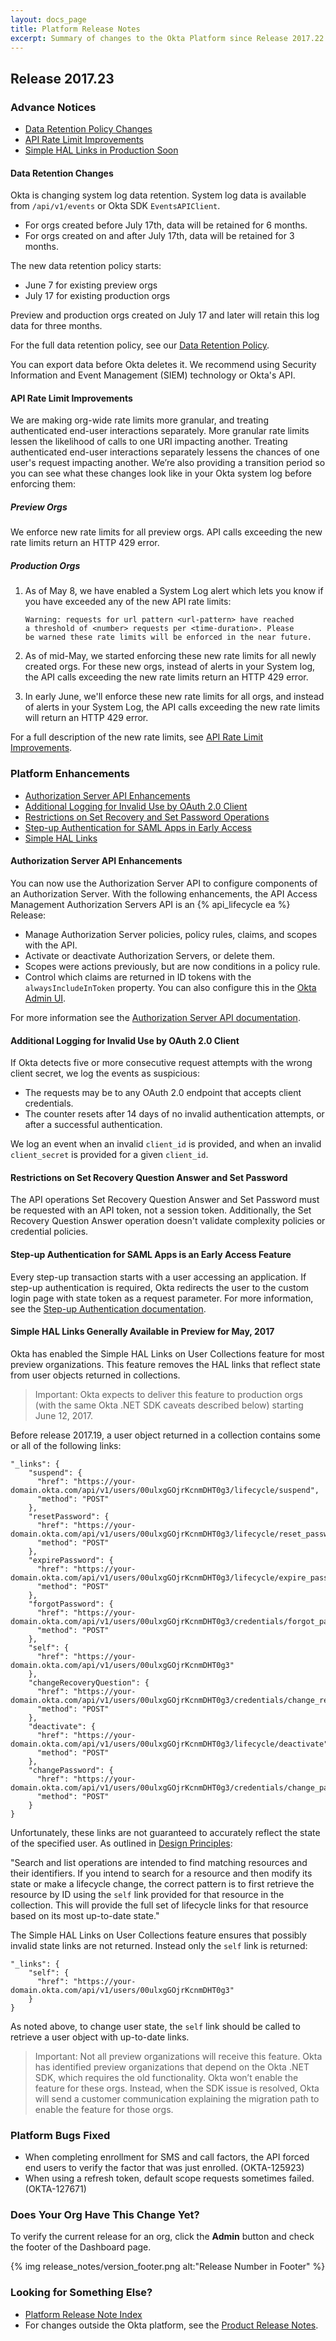 ```yaml
---
layout: docs_page
title: Platform Release Notes
excerpt: Summary of changes to the Okta Platform since Release 2017.22
---
```


## Release 2017.23

### Advance Notices


* [Data Retention Policy Changes](#data-retention-changes)
* [API Rate Limit Improvements](#api-rate-limit-improvements)
* [Simple HAL Links in Production Soon](#simple-hal-links-generally-available-in-preview-for-may-2017)
 
#### Data Retention Changes

Okta is changing system log data retention. System log data is available from `/api/v1/events` or Okta SDK `EventsAPIClient`.

* For orgs created before July 17th, data will be retained for 6 months.
* For orgs created on and after July 17th, data will be retained for 3 months.

The new data retention policy starts:

* June 7 for existing preview orgs
* July 17 for existing production orgs

Preview and production orgs created on July 17 and later will retain this log data for three months. 

For the full data retention policy, see our [Data Retention Policy](https://support.okta.com/help/Documentation/Knowledge_Article/Okta-Data-Retention-Policy).

You can export data before Okta deletes it. We recommend using Security Information and Event Management (SIEM) technology or Okta's API. <!-- OKTA-125424 -->

#### API Rate Limit Improvements

We are making org-wide rate limits more granular, and treating authenticated end-user interactions separately. More granular rate limits lessen the likelihood of calls to one URI impacting another. Treating authenticated end-user interactions separately lessens the chances of one user's request impacting another. We’re also providing a transition period so you can see what these changes look like in your Okta system log before enforcing them:

##### Preview Orgs

We enforce new rate limits for all preview orgs. API calls exceeding the new rate limits return an HTTP 429 error.

##### Production Orgs

1. As of May 8, we have enabled a System Log alert which lets you know if you have exceeded any of the new API rate limits:

    ```
    Warning: requests for url pattern <url-pattern> have reached 
    a threshold of <number> requests per <time-duration>. Please 
    be warned these rate limits will be enforced in the near future.
    ```

2. As of mid-May, we started enforcing these new rate limits for all newly created orgs. For these new orgs, instead of alerts in your System log, the API calls exceeding the new rate limits return an HTTP 429 error.

3. In early June, we'll enforce these new rate limits for all orgs, and instead of alerts in your System Log, the API calls exceeding the new rate limits will return an HTTP 429 error.

For a full description of the new rate limits, see [API Rate Limit Improvements](https://support.okta.com/help/articles/Knowledge_Article/API-Rate-Limit-Improvements).<!-- OKTA-110472 --> 

### Platform Enhancements

* [Authorization Server API Enhancements](#authorization-server-api-enhancements)
* [Additional Logging for Invalid Use by OAuth 2.0 Client](#additional-logging-for-invalid-use-by-oauth-20-client)
* [Restrictions on Set Recovery and Set Password Operations](#restrictions-on-set-recovery-question-answer-and-set-password)
* [Step-up Authentication for SAML Apps in Early Access](#step-up-authentication-for-saml-apps-is-an-early-access-feature)
* [Simple HAL Links](#simple-hal-links-generally-available-in-preview-for-may-2017)

#### Authorization Server API Enhancements

You can now use the Authorization Server API to configure components of an Authorization Server.
With the following enhancements, the API Access Management Authorization Servers API is an {% api_lifecycle ea %} Release:

* Manage Authorization Server policies, policy rules, claims, and scopes with the API.
* Activate or deactivate Authorization Servers, or delete them.
* Scopes were actions previously, but are now conditions in a policy rule.
* Control which claims are returned in ID tokens with the `alwaysIncludeInToken` property. You can also configure this in the [Okta Admin UI](https://help.okta.com/en/prev/Content/Topics/Security/API_Access.htm#create_claims).

For more information see the [Authorization Server API documentation](/docs/api/resources/oauth2.html#authorization-server-operations).
<!-- OKTA-127511, OKTA-123638 -->

#### Additional Logging for Invalid Use by OAuth 2.0 Client

If Okta detects five or more consecutive request attempts with the wrong client secret, we log the events as suspicious:

* The requests may be to any OAuth 2.0 endpoint that accepts client credentials.
* The counter resets after 14 days of no invalid authentication attempts, or after a successful authentication.

We log an event when an invalid `client_id` is provided, and when an invalid `client_secret` is provided for a given `client_id`.<!-- OKTA-122503 -->

#### Restrictions on Set Recovery Question Answer and Set Password

The API operations Set Recovery Question Answer and Set Password must be requested with an API token, not a session token. 
Additionally, the Set Recovery Question Answer operation doesn't validate complexity policies or credential policies. <!-- OKTA-126826, OKTA-126824 -->

#### Step-up Authentication for SAML Apps is an Early Access Feature

Every step-up transaction starts with a user accessing an application. If step-up authentication is required, Okta redirects the user to the custom login page with state token as a request parameter.
For more information, see the [Step-up Authentication documentation](/docs/api/resources/authn.html#step-up-authentication).

#### Simple HAL Links Generally Available in Preview for May, 2017

Okta has enabled the Simple HAL Links on User Collections feature for most preview organizations.
This feature removes the HAL links that reflect state from user objects returned in collections.

>Important: Okta expects to deliver this feature to production orgs (with the same Okta .NET SDK caveats described below) starting June 12, 2017.

Before release 2017.19, a user object returned in a collection contains some or all of the following links:

```
"_links": {
    "suspend": {
      "href": "https://your-domain.okta.com/api/v1/users/00ulxgGOjrKcnmDHT0g3/lifecycle/suspend",
      "method": "POST"
    },
    "resetPassword": {
      "href": "https://your-domain.okta.com/api/v1/users/00ulxgGOjrKcnmDHT0g3/lifecycle/reset_password",
      "method": "POST"
    },
    "expirePassword": {
      "href": "https://your-domain.okta.com/api/v1/users/00ulxgGOjrKcnmDHT0g3/lifecycle/expire_password",
      "method": "POST"
    },
    "forgotPassword": {
      "href": "https://your-domain.okta.com/api/v1/users/00ulxgGOjrKcnmDHT0g3/credentials/forgot_password",
      "method": "POST"
    },
    "self": {
      "href": "https://your-domain.okta.com/api/v1/users/00ulxgGOjrKcnmDHT0g3"
    },
    "changeRecoveryQuestion": {
      "href": "https://your-domain.okta.com/api/v1/users/00ulxgGOjrKcnmDHT0g3/credentials/change_recovery_question",
      "method": "POST"
    },
    "deactivate": {
      "href": "https://your-domain.okta.com/api/v1/users/00ulxgGOjrKcnmDHT0g3/lifecycle/deactivate",
      "method": "POST"
    },
    "changePassword": {
      "href": "https://your-domain.okta.com/api/v1/users/00ulxgGOjrKcnmDHT0g3/credentials/change_password",
      "method": "POST"
    }
}
```

Unfortunately, these links are not guaranteed to accurately reflect the state of the specified user.
As outlined in [Design Principles](/docs/api/getting_started/design_principles.html#links-in-collections):

"Search and list operations are intended to find matching resources and their identifiers. If you intend to search for a resource and then modify its state or make a lifecycle change, the correct pattern is to first retrieve the resource by ID using the `self` link provided for that resource in the collection. This will provide the full set of lifecycle links for that resource based on its most up-to-date state."
 
The Simple HAL Links on User Collections feature ensures that possibly invalid state links are not returned.  Instead only the `self` link is returned:

```
"_links": {
    "self": {
      "href": "https://your-domain.okta.com/api/v1/users/00ulxgGOjrKcnmDHT0g3"
    }
}
```
 
As noted above, to change user state, the `self` link should be called to retrieve a user object with up-to-date links.
 
>Important: Not all preview organizations will receive this feature. Okta has identified preview organizations that depend on the Okta .NET SDK, which requires the old functionality. Okta won’t enable the feature for these orgs. Instead, when the SDK issue is resolved, Okta will send a customer communication explaining the migration path to enable the feature for those orgs.

### Platform Bugs Fixed

* When completing enrollment for SMS and call factors, the API forced end users to verify the factor that was just enrolled. (OKTA-125923)
* When using a refresh token, default scope requests sometimes failed. (OKTA-127671)

### Does Your Org Have This Change Yet?

To verify the current release for an org, click the **Admin** button and check the footer of the Dashboard page.

{% img release_notes/version_footer.png alt:"Release Number in Footer" %}

### Looking for Something Else?

* [Platform Release Note Index](platform-release-notes2016-index.html)
* For changes outside the Okta platform, see the [Product Release Notes](https://help.okta.com/en/prev/Content/Topics/ReleaseNotes/preview.htm).

